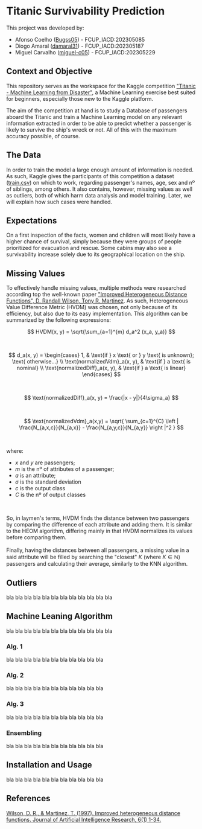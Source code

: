 # Titanic Survivability Prediction

This project was developed by:
* Afonso Coelho ([Bugss05](https://github.com/Bugss05)) - FCUP_IACD:202305085
* Diogo Amaral ([damaral31](https://github.com/damaral31)) - FCUP_IACD:202305187
* Miguel Carvalho ([miguel-c05](https://github.com/miguel-c05)) - FCUP_IACD:202305229

## Context and Objective
This repository serves as the workspace for the Kaggle competition ["Titanic - Machine Learning from Disaster"](https://www.kaggle.com/competitions/titanic), a Machine Learning exercise best suited for beginners, especially those new to the Kaggle platform.

The aim of the competition at hand is to study a Database of passengers aboard the Titanic and train a Machine Learning model on any relevant information extracted in order to be able to predict whether a passenger is likely to survive the ship's wreck or not. All of this with the maximum accuracy possible, of course.

## The Data
In order to train the model a large enough amount of information is needed. As such, Kaggle gives the participants of this competition a dataset ([train.csv]()) on which to work, regarding passenger's names, age, sex and nº of siblings, among others. It also contains, however, missing values as well as outliers, both of which harm data analysis and model training. Later, we will explain how such cases were handled.

## Expectations
On a first inspection of the facts, women and children will most likely have a higher chance of survival, simply because they were groups of people prioritized for evacuation and rescue. Some cabins may also see a survivability increase solely due to its geographical location on the ship.

## Missing Values
To effectively handle missing values, multiple methods were researched according top the well-known paper ["Improved Heterogeneous Distance Functions", D. Randall Wilson, Tony R. Martinez](https://www.jair.org/index.php/jair/article/view/10182/24168). As such, Heterogeneous  Value  Difference  Metric (HVDM) was chosen, not only because of its efficiency, but also due to its easy implementation. This algorithm can be summarized by the following expressions:

$$
HVDM(x, y) = \sqrt{\sum_{a=1}^{m} d_a^2 (x_a, y_a)}
$$

<br>

$$
d_a(x, y) = 
\begin{cases} 
1, & \text{if } x \text{ or } y \text{ is unknown}; \text{ otherwise...} \\ 
\text{normalizedVdm}_a(x, y), & \text{if } a \text{ is nominal} \\ 
\text{normalizedDiff}_a(x, y), & \text{if } a \text{ is linear}
\end{cases}
$$

<br>

$$
\text{normalizedDiff}_a(x, y) = \frac{|x - y|}{4\sigma_a}
$$

<br>

$$
\text{normalizedVdm}_a(x,y) = \sqrt{ \sum_{c=1}^{C} \left | \frac{N_{a,x,c}}{N_{a,x}} - \frac{N_{a,y,c}}{N_{a,y}} \right |^2 }
$$


<br>

where:
* $x$ and $y$ are passengers;
* $m$ is the nº of attributes of a passenger;
* $a$ is an attribute;
* $\sigma$ is the standard deviation
* $c$ is the output class
* $C$ is the nº of output classes

<br>

So, in laymen's terms, HVDM finds the distance between two passengers by comparing the difference of each attribute and adding them. It is similar to the HEOM algorithm, differing mainly in that HVDM normalizes its values before comparing them.
<br><br>
Finally, having the distances between all passengers, a missing value in a said attribute will be filled by searching the "closest" $K$ (where $K \in \mathbb{N}$) passengers and calculating their average, similarly to the KNN algorithm.

## Outliers
bla bla bla bla bla bla bla bla bla bla bla bla


## Machine Leaning Algorithm
bla bla bla bla bla bla bla bla bla bla bla bla

### Alg. 1
bla bla bla bla bla bla bla bla bla bla bla

### Alg. 2
bla bla bla bla bla bla bla bla bla bla bla

### Alg. 3
bla bla bla bla bla bla bla bla bla bla bla

### Ensembling
bla bla bla bla bla bla bla bla bla bla bla


## Installation and Usage
bla bla bla bla bla bla bla bla bla bla bla


## References
[Wilson, D. R., & Martinez, T. (1997). Improved heterogeneous distance functions. Journal of Artificial Intelligence Research, 6(1) 1-34.](https://jair.org/index.php/jair/article/view/10182)